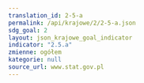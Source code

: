 ```yaml
---
translation_id: 2-5-a
permalink: /api/krajowe/2/2-5-a.json
sdg_goal: 2
layout: json_krajowe_goal_indicator
indicator: "2.5.a"
zmienne: ogółem
kategorie: null
source_url: www.stat.gov.pl
---
```

